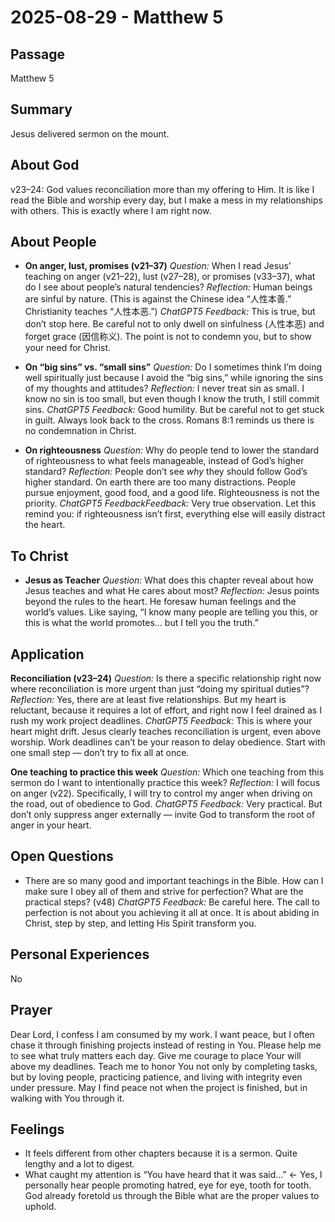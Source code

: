 # 2025-08-29 - Matthew 5

## Passage

Matthew 5

## Summary
Jesus delivered sermon on the mount.


## About God
v23–24: God values reconciliation more than my offering to Him. It is like I read the Bible and worship every day, but I make a mess in my relationships with others. This is exactly where I am right now.

## About People
* **On anger, lust, promises (v21–37)**
 *Question:* When I read Jesus’ teaching on anger (v21–22), lust (v27–28), or promises (v33–37), what do I see about people’s natural tendencies?
  *Reflection:* Human beings are sinful by nature. (This is against the Chinese idea “人性本善.” Christianity teaches “人性本恶.”)
  *ChatGPT5 Feedback:* This is true, but don’t stop here. Be careful not to only dwell on sinfulness (人性本恶) and forget grace (因信称义). The point is not to condemn you, but to show your need for Christ.

* **On “big sins” vs. “small sins”**
  *Question:* Do I sometimes think I’m doing well spiritually just because I avoid the “big sins,” while ignoring the sins of my thoughts and attitudes?
  *Reflection:* I never treat sin as small. I know no sin is too small, but even though I know the truth, I still commit sins.
  *ChatGPT5 Feedback:* Good humility. But be careful not to get stuck in guilt. Always look back to the cross. Romans 8:1 reminds us there is no condemnation in Christ.

* **On righteousness**
  *Question:* Why do people tend to lower the standard of righteousness to what feels manageable, instead of God’s higher standard?
  *Reflection:* People don’t see *why* they should follow God’s higher standard. On earth there are too many distractions. People pursue enjoyment, good food, and a good life. Righteousness is not the priority.
  *ChatGPT5 FeedbackFeedback:* Very true observation. Let this remind you: if righteousness isn’t first, everything else will easily distract the heart.

## To Christ
* **Jesus as Teacher**
  *Question:* What does this chapter reveal about how Jesus teaches and what He cares about most?
  *Reflection:* Jesus points beyond the rules to the heart. He foresaw human feelings and the world’s values. Like saying, “I know many people are telling you this, or this is what the world promotes… but I tell you the truth.”

## Application
**Reconciliation (v23–24)**
   *Question:* Is there a specific relationship right now where reconciliation is more urgent than just “doing my spiritual duties”?
   *Reflection:* Yes, there are at least five relationships. But my heart is reluctant, because it requires a lot of effort, and right now I feel drained as I rush my work project deadlines.
   *ChatGPT5 Feedback:* This is where your heart might drift. Jesus clearly teaches reconciliation is urgent, even above worship. Work deadlines can’t be your reason to delay obedience. Start with one small step — don’t try to fix all at once.
   
**One teaching to practice this week**
   *Question:* Which one teaching from this sermon do I want to intentionally practice this week?
   *Reflection:* I will focus on anger (v22). Specifically, I will try to control my anger when driving on the road, out of obedience to God.
   *ChatGPT5 Feedback:* Very practical. But don’t only suppress anger externally — invite God to transform the root of anger in your heart.

## Open Questions
* There are so many good and important teachings in the Bible. How can I make sure I obey all of them and strive for perfection? What are the practical steps? (v48)
  *ChatGPT5 Feedback:* Be careful here. The call to perfection is not about you achieving it all at once. It is about abiding in Christ, step by step, and letting His Spirit transform you.

## Personal Experiences
No

## Prayer
Dear Lord, I confess I am consumed by my work. I want peace, but I often chase it through finishing projects instead of resting in You. Please help me to see what truly matters each day. Give me courage to place Your will above my deadlines. Teach me to honor You not only by completing tasks, but by loving people, practicing patience, and living with integrity even under pressure. May I find peace not when the project is finished, but in walking with You through it.

## Feelings
* It feels different from other chapters because it is a sermon. Quite lengthy and a lot to digest.
* What caught my attention is “You have heard that it was said...” ← Yes, I personally hear people promoting hatred, eye for eye, tooth for tooth. God already foretold us through the Bible what are the proper values to uphold.

